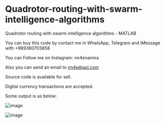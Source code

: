 # Quadrotor-routing-with-swarm-intelligence-algorithms
Quadrotor routing with swarm intelligence algorithms - MATLAB

You can buy this code by contact me in WhatsApp, Telegram and iMessage with +989360703858

You can Follow me on Instagram: nn4enamira

Also you can send an email to nn4e@aol.com

Source code is available for sell.

Digital currency transactions are accepted.

Some output is as below:

![image](https://github.com/user-attachments/assets/c85cb152-1c88-4f70-ba45-79816cdd9512)

![image](https://github.com/user-attachments/assets/897134ee-d91c-4bc3-8213-c94d1393e0ba)


